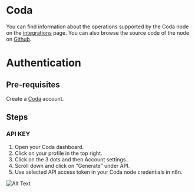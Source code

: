 # Coda
You can find information about the operations supported by the Coda node on the [integrations](https://n8n.io/integrations/n8n-nodes-base.coda) page. You can also browse the source code of the node on [Github](https://github.com/n8n-io/n8n/tree/master/packages/nodes-base/nodes/Coda).

# Authentication

## Pre-requisites

Create a [Coda](https://www.coda.com/) account.

## Steps

### API KEY

1. Open your Coda dashboard.
2. Click on your profile in the top right.
3. Click on the 3 dots and then Account settings..
4. Scroll down and click on "Generate" under API.
5. Use selected API access token in your Coda node credentials in n8n.


![Alt Text](https://i.imgur.com/zyGV9ME.gif) 



